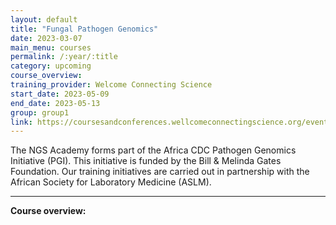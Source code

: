 ```yaml
---
layout: default
title: "Fungal Pathogen Genomics"
date: 2023-03-07
main_menu: courses
permalink: /:year/:title
category: upcoming
course_overview: 
training_provider: Welcome Connecting Science
start_date: 2023-05-09
end_date: 2023-05-13
group: group1
link: https://coursesandconferences.wellcomeconnectingscience.org/event/fungal-pathogen-genomics-20230509/
---
```

  
<!-- ### SARS-CoV-2 NGS bioinformatics course 2021 -->
The NGS Academy forms part of the Africa CDC Pathogen Genomics Initiative (PGI). This initiative is funded by the Bill & Melinda Gates Foundation. Our training initiatives are carried out in partnership with the African Society for Laboratory Medicine (ASLM).
<hr>

<p align="left"><b >Course overview:</b></p>




